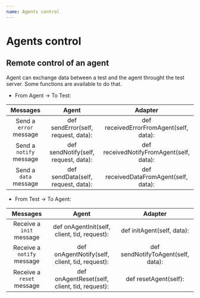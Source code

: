 ```yaml
---
name: Agents control
---
```


# Agents control

## Remote control of an agent

Agent can exchange data between a test and the agent throught the test server.
Some functions are available to do that.

* From Agent -> To Test:

|Messages|Agent|Adapter|
|:-----:|:-----:|:-----:|
|Send a `error` message|def sendError(self, request, data):|def receivedErrorFromAgent(self, data):|
|Send a `notify` message|def sendNotify(self, request, data):|def receivedNotifyFromAgent(self, data):|
|Send a `data` message|def sendData(self, request, data):|def receivedDataFromAgent(self, data):|

* From Test -> To Agent:

|Messages|Agent|Adapter|
|:-----:|:-----:|:-----:|
|Receive a `init` message|def onAgentInit(self, client, tid, request):|def initAgent(self, data):|
|Receive a `notify` message|def onAgentNotify(self, client, tid, request):|def sendNotifyToAgent(self, data):|
|Receive a `reset` message|def onAgentReset(self, client, tid, request):|def resetAgent(self):|

